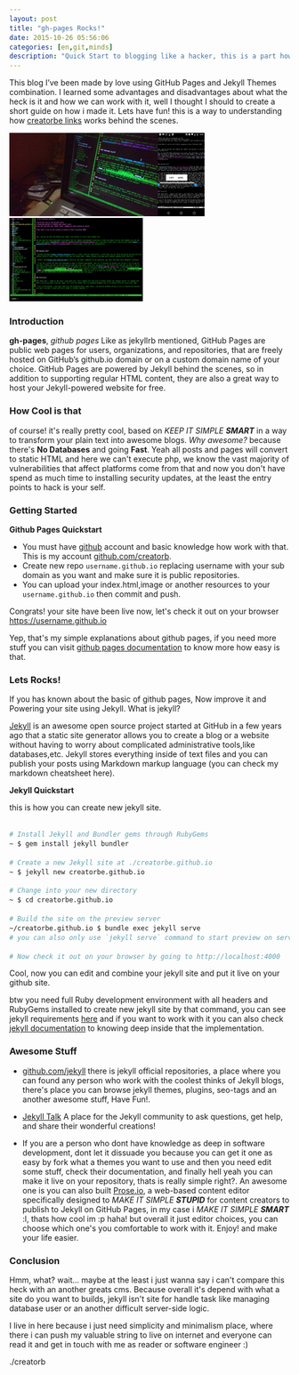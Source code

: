 ```yaml
---
layout: post
title: "gh-pages Rocks!"
date: 2015-10-26 05:56:06
categories: [en,git,minds]
description: "Quick Start to blogging like a hacker, this is a part how i and github doing an awesome party stuff"
---
```


This blog I’ve been made by love using GitHub Pages and Jekyll Themes combination. I learned some advantages and disadvantages about what the heck is it and how we can work with it, well I thought I should to create a short guide on how i made it. Lets have fun! this is a way to understanding how [creatorbe links](https://creatorbe.github.io) works behind the scenes.

<div style="width:100%">
  <div style="float:left; width:100 px">
      <img style="height:150px; width:100px max-width: 100% max-height: 100%" src="https://raw.githubusercontent.com/creatorbe/creatorbe.github.io/master/static/img/creatorbe-links-realpics.jpg" alt="creatorb links on laptop"/>
  </div>
  <div style="float:left; width:100 px">
      <img style="height:150px; width:100px max-width: 100% max-height: 100%" src="https://raw.githubusercontent.com/creatorbe/creatorbe.github.io/master/static/img/creatorbe-links-android.jpg" alt="creatorb links on android"/>
  </div>
  <div style="float:left; width:100 px">
      <img style="height:150px; width:100px max-width: 100% max-height: 100%" src="https://raw.githubusercontent.com/creatorbe/creatorbe.github.io/master/static/img/creatorbe-links-creatorb.png" alt="creatorb links on vim"/>
  </div>
<div style="clear:both"></div>
</div>


### Introduction

**gh-pages**, *github pages* Like as jekyllrb mentioned, GitHub Pages are public web pages for users, organizations, and repositories, that are freely hosted on GitHub’s github.io domain or on a custom domain name of your choice. GitHub Pages are powered by Jekyll behind the scenes, so in addition to supporting regular HTML content, they are also a great way to host your Jekyll-powered website for free.


### How Cool is that

of course! it's really pretty cool, based on *KEEP IT SIMPLE __SMART__* in a way to transform your plain text into awesome blogs. *Why awesome?* because there's **No Databases** and going **Fast**. Yeah all posts and pages will convert to static HTML and here we can't execute php, we know the vast majority of vulnerabilities that affect platforms come from that and now you don't have spend as much time to installing security updates, at the least the entry points to hack is your self. 


### Getting Started


**Github Pages Quickstart**

* You must have [github](https://github.com) account and basic knowledge how work with that. This is my account [github.com/creatorb](https://creatorb).
* Create new repo `username.github.io` replacing username with your sub domain as you want and make sure it is public repositories.
* You can upload your index.html,image or another resources to your `username.github.io` then commit and push.

Congrats! your site have been live now, let's check it out on your browser https://username.github.io

Yep, that's my simple explanations about github pages, if you need more stuff you can visit [github pages documentation](https://guides.github.com/features/pages/) to know more how easy is that.


### Lets Rocks!

If you has known about the basic of github pages, Now improve it and Powering your site using Jekyll. What is jekyll?

[Jekyll](https://jekyllrb.com/) is an awesome open source project started at GitHub in a few years ago that a static site generator allows you to create a blog or a website without having to worry about complicated administrative tools,like databases,etc. Jekyll stores everything inside of text files and you can publish your posts using Markdown markup language (you can check my markdown cheatsheet here).

**Jekyll Quickstart**

this is how you can create new jekyll site.

```bash

# Install Jekyll and Bundler gems through RubyGems
~ $ gem install jekyll bundler

# Create a new Jekyll site at ./creatorbe.github.io
~ $ jekyll new creatorbe.github.io

# Change into your new directory
~ $ cd creatorbe.github.io

# Build the site on the preview server
~/creatorbe.github.io $ bundle exec jekyll serve
# you can also only use `jekyll serve` command to start preview on server

# Now check it out on your browser by going to http://localhost:4000

```

Cool, now you can edit and combine your jekyll site and put it live on your github site.

btw you need full Ruby development environment with all headers and RubyGems installed to create new jekyll site by that command, you can see jekyll requirements [here](https://jekyllrb.com/docs/installation/#requirements) and if you want to work with it you can also check [jekyll documentation](https://jekyllrb.com/docs/home/) to knowing deep inside that the implementation.



### Awesome Stuff

- [github.com/jekyll](https://github.com/jekyll) there is jekyll official repositories, a place where you can found any person who work with the coolest thinks of Jekyll blogs, there's place you can browse jekyll themes, plugins, seo-tags and an another awesome stuff, Have Fun!.

- [Jekyll Talk](https://talk.jekyllrb.com/) A place for the Jekyll community to ask questions, get help, and share their wonderful creations!

- If you are a person who dont have knowledge as deep in software development, dont let it dissuade you because you can get it one as easy by fork what a themes you want to use and then you need edit some stuff, check their documentation, and finally hell yeah you can make it live on your repository, thats is really simple right?. An awesome one is you can also built [Prose.io](http://prose.io/), a web-based content editor specifically designed to *MAKE IT SIMPLE __STUPID__* for content creators to publish to Jekyll on GitHub Pages, in my case i *MAKE IT SIMPLE __SMART__* :l, thats how cool im :p haha! but overall it just editor choices, you can choose which one's you comfortable to work with it. Enjoy! and make your life easier.


### Conclusion

Hmm, what? wait... maybe at the least i just wanna say i can't compare this heck with an another greats cms. Because overall it's depend with what a site do you want to builds, jekyll isn't site for handle task like managing database user or an another difficult server-side logic. 

I live in here because i just need simplicity and minimalism place, where there i can push my valuable string to live on internet and everyone can read it and get in touch with me as reader or software engineer :)


./creatorb
